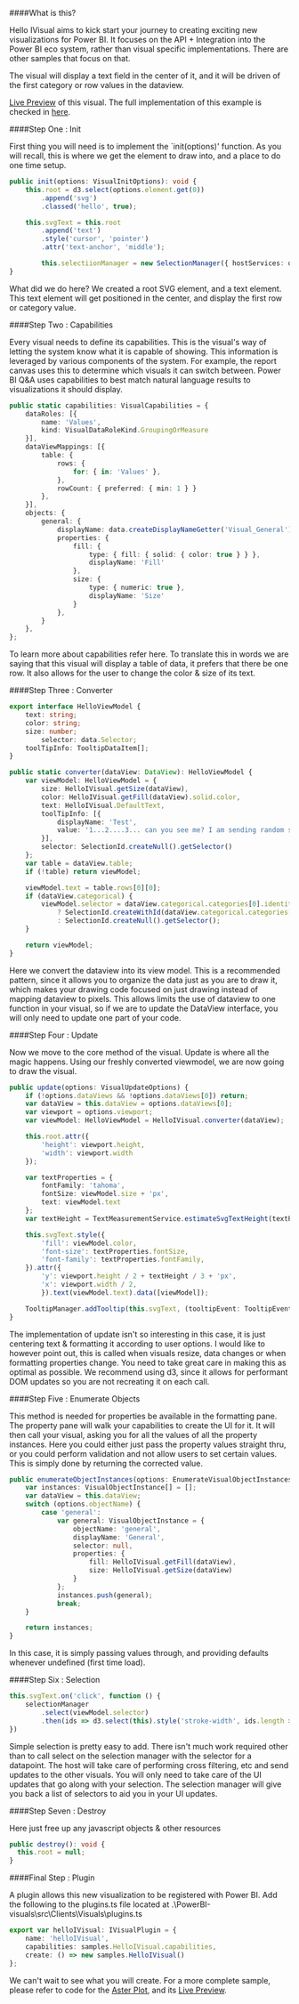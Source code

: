 ####What is this?

Hello IVisual aims to kick start your journey to creating exciting new visualizations for Power BI. It focuses on the API + Integration into the Power BI eco system, rather than visual specific implementations. There are other samples that focus on that. 

The visual will display a text field in the center of it, and it will be driven of the first category or row values in the dataview.

[Live Preview](http://microsoft.github.io/PowerBI-visuals/playground/index.html?visual=helloIVisual) of this visual. The full implementation of this example is checked in [here](https://github.com/Microsoft/PowerBI-visuals/blob/master/src/Clients/Visuals/visuals/samples/helloIVisual.ts).

####Step One : Init

First thing you will need is to implement the `init(options)' function. As you will recall, this is where we get the element to draw into, and a place to do one time setup.

```typescript
public init(options: VisualInitOptions): void {
	this.root = d3.select(options.element.get(0))
		.append('svg')
		.classed('hello', true);

	this.svgText = this.root
		.append('text')
		.style('cursor', 'pointer')
		.attr('text-anchor', 'middle');

        this.selectiionManager = new SelectionManager({ hostServices: options.host });
}
```

What did we do here? We created a root SVG element, and a text element. This text element will get positioned in the center, and display the first row or category value.

####Step Two : Capabilities

Every visual needs to define its capabilities. This is the visual's way of letting the system know what it is capable of showing. This information is leveraged by various components of the system. For example, the report canvas uses this to determine which visuals it can switch between. Power BI Q&A uses capabilities to best match natural language results to visualizations it should display. 

```typescript
public static capabilities: VisualCapabilities = {
	dataRoles: [{
		name: 'Values',
		kind: VisualDataRoleKind.GroupingOrMeasure
	}],
	dataViewMappings: [{
		table: {
			rows: {
				for: { in: 'Values' },
			},
			rowCount: { preferred: { min: 1 } }
		},
	}],
	objects: {
		general: {
			displayName: data.createDisplayNameGetter('Visual_General'),
			properties: {
				fill: {
					type: { fill: { solid: { color: true } } },
					displayName: 'Fill'
				},
				size: {
					type: { numeric: true },
					displayName: 'Size'
				}
			},
		}
	},
};
```

To learn more about capabilities refer here. To translate this in words we are saying that this visual will display a table of data, it prefers that there be one row. It also allows for the user to change the color & size of its text. 

####Step Three : Converter

```typescript
export interface HelloViewModel {
	text: string;
	color: string;
	size: number;
        selector: data.Selector;
	toolTipInfo: TooltipDataItem[];
}

public static converter(dataView: DataView): HelloViewModel {
	var viewModel: HelloViewModel = {
		size: HelloIVisual.getSize(dataView),
		color: HelloIVisual.getFill(dataView).solid.color,
		text: HelloIVisual.DefaultText,
		toolTipInfo: [{
			displayName: 'Test',
			value: '1...2....3... can you see me? I am sending random strings to the tooltip',
		}],
		selector: SelectionId.createNull().getSelector()
	};
	var table = dataView.table;
	if (!table) return viewModel;

	viewModel.text = table.rows[0][0];
	if (dataView.categorical) {
		viewModel.selector = dataView.categorical.categories[0].identity
			? SelectionId.createWithId(dataView.categorical.categories[0].identity[0]).getSelector()
			: SelectionId.createNull().getSelector();
	}

	return viewModel;
}
```
Here we convert the dataview into its view model. This is a recommended pattern, since it allows you to organize the data just as you are to draw it, which makes your drawing code focused on just drawing instead of mapping dataview to pixels. This allows limits the use of dataview to one function in your visual, so if we are to update the DataView interface, you will only need to update one part of your code.

####Step Four : Update

Now we move to the core method of the visual. Update is where all the magic happens. Using our freshly converted viewmodel, we are now going to draw the visual.

```typescript
public update(options: VisualUpdateOptions) {
	if (!options.dataViews && !options.dataViews[0]) return;
	var dataView = this.dataView = options.dataViews[0];
	var viewport = options.viewport;
	var viewModel: HelloViewModel = HelloIVisual.converter(dataView);

	this.root.attr({
		'height': viewport.height,
		'width': viewport.width
	});

	var textProperties = {
		fontFamily: 'tahoma',
		fontSize: viewModel.size + 'px',
		text: viewModel.text
	};
	var textHeight = TextMeasurementService.estimateSvgTextHeight(textProperties);

	this.svgText.style({
		'fill': viewModel.color,
		'font-size': textProperties.fontSize,
		'font-family': textProperties.fontFamily,
	}).attr({
		'y': viewport.height / 2 + textHeight / 3 + 'px',
		'x': viewport.width / 2,
		}).text(viewModel.text).data([viewModel]);

	TooltipManager.addTooltip(this.svgText, (tooltipEvent: TooltipEvent) => tooltipEvent.data.toolTipInfo);
}
```

The implementation of update isn't so interesting in this case, it is just centering text & formatting it according to user options. I would like to however point out, this is called when visuals resize, data changes or when formatting properties change. You need to take great care in making this as optimal as possible. We recommend using d3, since it allows for performant DOM updates so you are not recreating it on each call. 

####Step Five : Enumerate Objects

This method is needed for properties be available in the formatting pane. The property pane will walk your capabilities to create the UI for it. It will then call your visual, asking you for all the values of all the property instances. Here you could either just pass the property values straight thru, or you could perform validation and not allow users to set certain values. This is simply done by returning the corrected value.

```typescript
public enumerateObjectInstances(options: EnumerateVisualObjectInstancesOptions): VisualObjectInstance[] {
	var instances: VisualObjectInstance[] = [];
	var dataView = this.dataView;
	switch (options.objectName) {
		case 'general':
			var general: VisualObjectInstance = {
				objectName: 'general',
				displayName: 'General',
				selector: null,
				properties: {
					fill: HelloIVisual.getFill(dataView),
					size: HelloIVisual.getSize(dataView)
				}
			};
			instances.push(general);
			break;
	}

	return instances;
}
```

In this case, it is simply passing values through, and providing defaults whenever undefined (first time load).

####Step Six : Selection

```typescript
this.svgText.on('click', function () {
	selectionManager
		.select(viewModel.selector)
		.then(ids => d3.select(this).style('stroke-width', ids.length > 0 ? '2px' : '0px'));
})
```

Simple selection is pretty easy to add. There isn't much work required other than to call select on the selection manager with the selector for a datapoint. The host will take care of performing cross filtering, etc and send updates to the other visuals. You will only need to take care of the UI updates that go along with your selection. The selection manager will give you back a list of selectors to aid you in your UI updates.

####Step Seven : Destroy

Here just free up any javascript objects & other resources

```typescript
public destroy(): void {
  this.root = null;
}
```

####Final Step : Plugin

A plugin allows this new visualization to be registered with Power BI. Add the following to the plugins.ts file located at .\PowerBI-visuals\src\Clients\Visuals\plugins.ts

```typescript
export var helloIVisual: IVisualPlugin = {
	name: 'helloIVisual',
	capabilities: samples.HelloIVisual.capabilities,
	create: () => new samples.HelloIVisual()
};
```

We can't wait to see what you will create. For a more complete sample, please refer to code for the [Aster Plot](https://github.com/Microsoft/PowerBI-visuals/blob/master/src/Clients/Visuals/visuals/samples/asterPlot.ts), and its [Live Preview](http://microsoft.github.io/PowerBI-visuals/playground/index.html?visual=asterPlot).